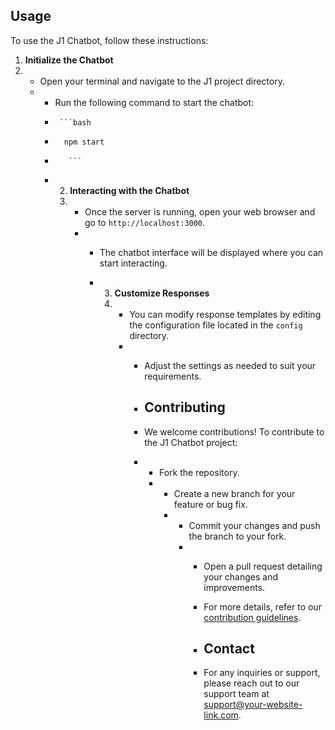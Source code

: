 
## Usage
To use the J1 Chatbot, follow these instructions:

1. **Initialize the Chatbot**
2.    - Open your terminal and navigate to the J1 project directory.
      -    - Run the following command to start the chatbot:
           -      ```bash
           -       npm start
           -        ```
       
           -    2. **Interacting with the Chatbot**
                3.    - Once the server is running, open your web browser and go to `http://localhost:3000`.
                      -    - The chatbot interface will be displayed where you can start interacting.
                       
                           - 3. **Customize Responses**
                             4.    - You can modify response templates by editing the configuration file located in the `config` directory.
                                   -    - Adjust the settings as needed to suit your requirements.
                                    
                                        - ## Contributing
                                        - We welcome contributions! To contribute to the J1 Chatbot project:
                                    
                                        - - Fork the repository.
                                          - - Create a new branch for your feature or bug fix.
                                            - - Commit your changes and push the branch to your fork.
                                              - - Open a pull request detailing your changes and improvements.
                                               
                                                - For more details, refer to our [contribution guidelines](https://your-website-link.com/contribution-guidelines).
                                               
                                                - ## Contact
                                                - For any inquiries or support, please reach out to our support team at [support@your-website-link.com](mailto:support@your-website-link.com).
